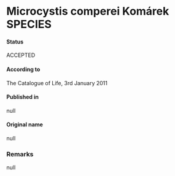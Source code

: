# Microcystis comperei Komárek SPECIES

#### Status
ACCEPTED

#### According to
The Catalogue of Life, 3rd January 2011

#### Published in
null

#### Original name
null

### Remarks
null